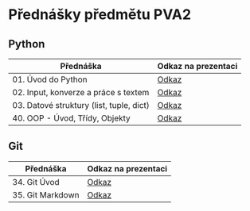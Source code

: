 # Přednášky předmětu PVA2

## Python
| Přednáška                                | Odkaz na prezentaci                                                                     |
|------------------------------------------|-----------------------------------------------------------------------------------------|
| 01. Úvod do Python                       | [Odkaz](https://oa-pva2-syllabus.github.io/pva2_prednasky/01_uvod_do_python/) |
| 02. Input, konverze a práce s textem     | [Odkaz](https://oa-pva2-syllabus.github.io/pva2_prednasky/02_input_konverze_text/)      |
| 03. Datové struktury (list, tuple, dict) | [Odkaz](https://oa-pva2-syllabus.github.io/pva2_prednasky/03_datove_struktury/)          |
| 40. OOP - Úvod, Třídy, Objekty           | [Odkaz](https://oa-pva2-syllabus.github.io/pva2_prednasky/40_oop_uvod_tridy_objekty/)   |


## Git
| Přednáška                                | Odkaz na prezentaci                                                                     |
|------------------------------------------|-----------------------------------------------------------------------------------------|
| 34. Git Úvod                             | [Odkaz](https://oa-pva2-syllabus.github.io/pva2_prednasky/34_git_uvod/)                 |
| 35. Git Markdown                         | [Odkaz](https://oa-pva2-syllabus.github.io/pva2_prednasky/35_git_markdown/)             |

